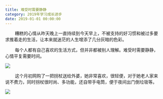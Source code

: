 ```yaml
---
title: 难受时需要静静
category: 2019年学习成长进步
date: 2019-01-01 00:00:00
---
```


        糟糕的心情从昨天晚上一直持续到今天早上，不被支持的好习惯和被过多要求推着走的生活，让本来就迷茫的人生增添了几分灰暗的色彩。

        每个人都有自己喜欢的生活方式，但并非都被别人理解。难受时需要静静，心情平复需要时间。

![](https://markdown-1301532546.cos.ap-guangzhou.myqcloud.com/peipei_blog/20210921145833.jpeg)  

        这个月初网购了一把拐杖送给外婆，她非常喜欢，很轻便，对于她老人家来说不费力，同时拐杖很时尚、多功能，还自带手电筒，便于夜间出门倒垃圾等。

![](https://markdown-1301532546.cos.ap-guangzhou.myqcloud.com/peipei_blog/20210921145837.jpeg)